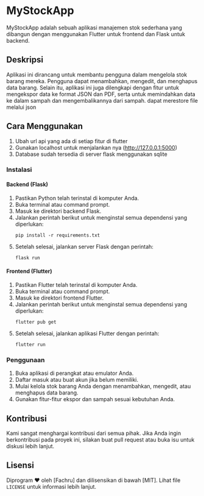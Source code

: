 # MyStockApp

MyStockApp adalah sebuah aplikasi manajemen stok sederhana yang dibangun dengan menggunakan Flutter untuk frontend dan Flask untuk backend.

## Deskripsi

Aplikasi ini dirancang untuk membantu pengguna dalam mengelola stok barang mereka. Pengguna dapat menambahkan, mengedit, dan menghapus data barang. Selain itu, aplikasi ini juga dilengkapi dengan fitur untuk mengekspor data ke format JSON dan PDF, serta untuk memindahkan data ke dalam sampah dan mengembalikannya dari sampah. dapat merestore file melalui json

## Cara Menggunakan

1. Ubah url api yang ada di setiap fitur di flutter
2. Gunakan localhost untuk menjalankan nya  (http://127.0.0.1:5000)
3. Database sudah tersedia di server flask menggunakan sqlite
   
### Instalasi

#### Backend (Flask)

1. Pastikan Python telah terinstal di komputer Anda.
2. Buka terminal atau command prompt.
3. Masuk ke direktori backend Flask.
4. Jalankan perintah berikut untuk menginstal semua dependensi yang diperlukan:
    ```
    pip install -r requirements.txt
    ```
5. Setelah selesai, jalankan server Flask dengan perintah:
    ```
    flask run
    ```

#### Frontend (Flutter)

1. Pastikan Flutter telah terinstal di komputer Anda.
2. Buka terminal atau command prompt.
3. Masuk ke direktori frontend Flutter.
4. Jalankan perintah berikut untuk menginstal semua dependensi yang diperlukan:
    ```
    flutter pub get
    ```
5. Setelah selesai, jalankan aplikasi Flutter dengan perintah:
    ```
    flutter run
    ```

### Penggunaan

1. Buka aplikasi di perangkat atau emulator Anda.
2. Daftar masuk atau buat akun jika belum memiliki.
3. Mulai kelola stok barang Anda dengan menambahkan, mengedit, atau menghapus data barang.
4. Gunakan fitur-fitur ekspor dan sampah sesuai kebutuhan Anda.

## Kontribusi

Kami sangat menghargai kontribusi dari semua pihak. Jika Anda ingin berkontribusi pada proyek ini, silakan buat pull request atau buka isu untuk diskusi lebih lanjut.

## Lisensi

Diprogram ❤️ oleh [Fachru] dan dilisensikan di bawah [MIT]. Lihat file `LICENSE` untuk informasi lebih lanjut.

